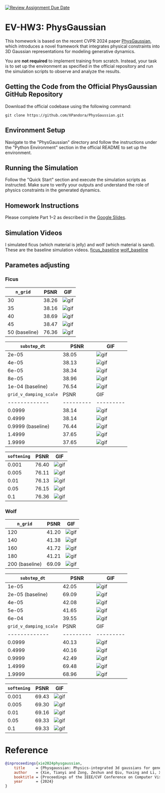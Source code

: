 [![Review Assignment Due Date](https://classroom.github.com/assets/deadline-readme-button-22041afd0340ce965d47ae6ef1cefeee28c7c493a6346c4f15d667ab976d596c.svg)](https://classroom.github.com/a/SdXSjEmH)
# EV-HW3: PhysGaussian

This homework is based on the recent CVPR 2024 paper [PhysGaussian](https://github.com/XPandora/PhysGaussian/tree/main), which introduces a novel framework that integrates physical constraints into 3D Gaussian representations for modeling generative dynamics.

You are **not required** to implement training from scratch. Instead, your task is to set up the environment as specified in the official repository and run the simulation scripts to observe and analyze the results.


## Getting the Code from the Official PhysGaussian GitHub Repository
Download the official codebase using the following command:
```
git clone https://github.com/XPandora/PhysGaussian.git
```


## Environment Setup
Navigate to the "PhysGaussian" directory and follow the instructions under the "Python Environment" section in the official README to set up the environment.


## Running the Simulation
Follow the "Quick Start" section and execute the simulation scripts as instructed. Make sure to verify your outputs and understand the role of physics constraints in the generated dynamics.


## Homework Instructions
Please complete Part 1–2 as described in the [Google Slides](https://docs.google.com/presentation/d/13JcQC12pI8Wb9ZuaVV400HVZr9eUeZvf7gB7Le8FRV4/edit?usp=sharing).

## Simulation Videos
I simulated ficus (which material is jelly) and wolf (which material is sand). These are the baseline simulation videos.
[ficus_baseline](https://youtube.com/shorts/ZtiO-7FijjU)
[wolf_baseline](https://youtube.com/shorts/X-KFijX-MaY)
## Parametes adjusting
### Ficus

| `n_grid`      |   PSNR    | GIF       | 
| ------------- | --------- | --------- |
| 30            |   38.26   |  ![gif](images/ficus_n_grid_30.gif)    |
| 35            |   38.16   |  ![gif](images/ficus_n_grid_35.gif)    | 
| 40  |   38.69   |  ![gif](images/ficus_n_grid_40.gif)    | 
| 45            |   38.47   |  ![gif](images/ficus_n_grid_45.gif)    | 
| 50   (baseline)         |   76.36   |  ![gif](images/ficus_n_grid_50.gif)    | 

| `substep_dt`      |   PSNR    | GIF       | 
| ------------- | --------- | --------- |
| 2e-05         |   38.05   |  ![gif](ficus_substep_dt_2e-05.gif)    |
| 4e-05         |   38.13   |  ![gif](ficus_substep_dt_4e-05.gif)    | 
| 6e-05         |   38.34   |  ![gif](ficus_substep_dt_6e-05.gif)    | 
| 8e-05         |   38.96   |  ![gif](ficus_substep_dt_8e-05.gif)    | 
| 1e-04 (baseline)        |   76.54   |  ![gif](ficus_substep_dt_1e-04.gif)    | 
| `grid_v_damping_scale`      |   PSNR    | GIF       | 
| ------------- | --------- | --------- |
| 0.0999            |   38.14   |  ![gif](ficus_grid_v_damping_scale_0.0999.gif)    |
| 0.4999            |   38.14   |  ![gif](ficus_grid_v_damping_scale_0.4999.gif)    | 
| 0.9999 (baseline) |   76.44   |  ![gif](ficus_grid_v_damping_scale_0.9999.gif)    | 
| 1.4999            |   37.65   |  ![gif](ficus_grid_v_damping_scale_1.4999.gif)    | 
| 1.9999            |   37.65   |  ![gif](ficus_grid_v_damping_scale_1.9999.gif)    | 

| `softening`      |   PSNR    | GIF       | 
| ------------- | --------- | --------- |
| 0.001         |   76.40   |  ![gif](ficus_softening_0.001.gif)    |
| 0.005         |   76.11   |  ![gif](ficus_softening_0.005.gif)    | 
| 0.01          |   76.13   |  ![gif](ficus_softening_0.01.gif)    | 
| 0.05          |   76.15   |  ![gif](ficus_softening_0.05.gif)    | 
| 0.1           |   76.36   |  ![gif](ficus_softening_0.1.gif)    | 

### Wolf
| `n_grid`      |   PSNR    | GIF       | 
| ------------- | --------- | --------- |
| 120            |   41.20   |  ![gif](images/wolf_n_grid_120.gif)    |
| 140            |   41.38   |  ![gif](images/wolf_n_grid_140.gif)    | 
| 160            |   41.72   |  ![gif](images/wolf_n_grid_160.gif)    | 
| 180            |   41.21   |  ![gif](images/wolf_n_grid_180.gif)    | 
| 200 (baseline) |   69.09   |  ![gif](images/wolf_n_grid_200.gif)    | 

| `substep_dt`      |   PSNR    | GIF       | 
| ------------- | --------- | --------- |
| 1e-05         |    42.05   |  ![gif](wolf_substep_dt_1e-05)    |
| 2e-05 (baseline)         |    69.09  |  ![gif](wolf_substep_dt_2e-05)    | 
| 4e-05         |    42.08   |  ![gif](wolf_substep_dt_4e-05)    | 
| 5e-05         |    41.65   |  ![gif](wolf_substep_dt_5e-05)    | 
| 6e-04         |    39.55   |  ![gif](wolf_substep_dt_6e-05)    | 
| `grid_v_damping_scale`      |   PSNR    | GIF       | 
| ------------- | --------- | --------- |
| 0.0999            |   40.13   |  ![gif](wolf_grid_v_damping_scale_0.0999.gif)    |
| 0.4999            |   40.16   |  ![gif](wolf_grid_v_damping_scale_0.4999.gif)    | 
| 0.9999            |   42.49   |  ![gif](wolf_grid_v_damping_scale_0.9999.gif)    | 
| 1.4999            |   69.48   |  ![gif](wolf_grid_v_damping_scale_1.4999.gif)    | 
| 1.9999            |   68.96   |  ![gif](wolf_grid_v_damping_scale_1.9999.gif)    | 

| `softening`      |   PSNR    | GIF       | 
| ------------- | --------- | --------- |
| 0.001         |   69.43   |  ![gif](wolf_softening_0.001.gif)    |
| 0.005         |   69.30   |  ![gif](wolf_softening_0.005.gif)    | 
| 0.01          |   69.16   |  ![gif](wolf_softening_0.01.gif)    | 
| 0.05          |   69.33   |  ![gif](wolf_softening_0.05.gif)    | 
| 0.1           |   69.33   |  ![gif](wolf_softening_0.1.gif)    | 

# Reference
```bibtex
@inproceedings{xie2024physgaussian,
    title     = {Physgaussian: Physics-integrated 3d gaussians for generative dynamics},
    author    = {Xie, Tianyi and Zong, Zeshun and Qiu, Yuxing and Li, Xuan and Feng, Yutao and Yang, Yin and Jiang, Chenfanfu},
    booktitle = {Proceedings of the IEEE/CVF Conference on Computer Vision and Pattern Recognition},
    year      = {2024}
}
```
